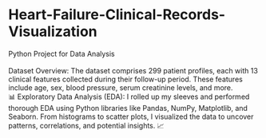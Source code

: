 # Heart-Failure-Clinical-Records-Visualization
Python Project for Data Analysis <br>
<br>
 Dataset Overview: The dataset comprises 299 patient profiles, each with 13 clinical features collected during their follow-up period. These features include age, sex, blood pressure, serum creatinine levels, and more. <br>
📊 Exploratory Data Analysis (EDA): I rolled up my sleeves and performed thorough EDA using Python libraries like Pandas, NumPy, Matplotlib, and Seaborn. From histograms to scatter plots, I visualized the data to uncover patterns, correlations, and potential insights. 📈
